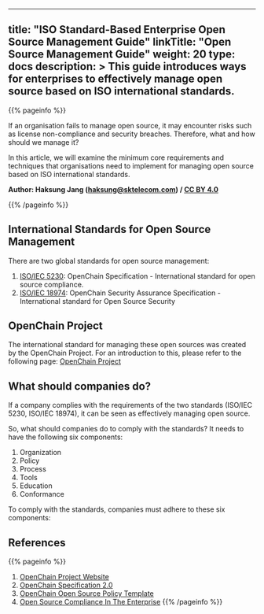 
---
title: "ISO Standard-Based Enterprise Open Source Management Guide"
linkTitle: "Open Source Management Guide"
weight: 20
type: docs
description: >
  This guide introduces ways for enterprises to effectively manage open source based on ISO international standards.
---

{{% pageinfo %}}

If an organisation fails to manage open source, it may encounter risks such as license non-compliance and security breaches. Therefore, what and how should we manage it?

In this article, we will examine the minimum core requirements and techniques that organisations need to implement for managing open source based on ISO international standards.

**Author: Haksung Jang (haksung@sktelecom.com) / [CC BY 4.0](https://creativecommons.org/licenses/by/4.0/)**

{{% /pageinfo %}}

## International Standards for Open Source Management

There are two global standards for open source management:

1. [ISO/IEC 5230](https://www.iso.org/standard/81039.html): OpenChain Specification - International standard for open source compliance.
2. [ISO/IEC 18974](https://www.iso.org/standard/86450.html): OpenChain Security Assurance Specification - International standard for Open Source Security

## OpenChain Project

The international standard for managing these open sources was created by the OpenChain Project. For an introduction to this, please refer to the following page: [OpenChain Project](https://www.openchainproject.org/)

## What should companies do?

If a company complies with the requirements of the two standards (ISO/IEC 5230, ISO/IEC 18974), it can be seen as effectively managing open source.

So, what should companies do to comply with the standards? It needs to have the following six components:

1. Organization
2. Policy
3. Process
4. Tools
5. Education
6. Conformance

To comply with the standards, companies must adhere to these six components:


## References

{{% pageinfo %}}
1. [OpenChain Project Website](https://www.openchainproject.org/)
2. [OpenChain Specification 2.0](https://wiki.linuxfoundation.org/_media/openchain/openchainspec-2.0.pdf)
3. [OpenChain Open Source Policy Template](https://www.openchainproject.org/news/2019/01/17/openchain-open-source-policy-template-now-available)
4. [Open Source Compliance In The Enterprise](https://www.linuxfoundation.org/compliance-and-security/2018/12/open-source-compliance-in-the-enterprise/)
{{% /pageinfo %}}
